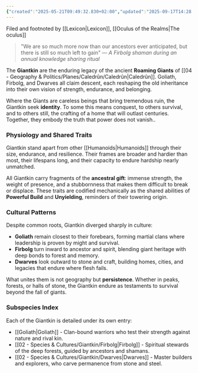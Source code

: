 ```yaml
---
{"created":"2025-05-21T09:49:32.830+02:00","updated":"2025-09-17T14:28:56.000+02:00","cssclasses":null,"tags":null,"dg-publish":true,"permalink":"/02-species-and-cultures/giantkin/giantkin/","dgPassFrontmatter":true}
---
```


Filed and footnoted by [[Lexicon\|Lexicon]], [[Oculus of the Realms\|The oculus]]

> "We are so much more now than our ancestors ever anticipated, but there is still so much left to gain"
> — *A Firbolg shaman during an annual knowledge sharing ritual*

The **Giantkin** are the enduring legacy of the ancient **Roaming Giants** of [[04 - Geography & Politics/Planes/Caledrûn/Caledrûn\|Caledrûn]]. Goliath, Firbolg, and Dwarves all claim descent, each reshaping the old inheritance into their own vision of strength, endurance, and belonging.

Where the Giants are careless beings that bring tremendous ruin, the Giantkin seek **identity**. To some this means conquest, to others survival, and to others still, the crafting of a home that will outlast centuries. Together, they embody the truth that power does not vanish..

### **Physiology and Shared Traits**
Giantkin stand apart from other [[Humanoids\|Humanoids]] through their size, endurance, and resilience. Their frames are broader and hardier than most, their lifespans long, and their capacity to endure hardship nearly unmatched.

All Giantkin carry fragments of the **ancestral gift**: immense strength, the weight of presence, and a stubbornness that makes them difficult to break or displace. These traits are codified mechanically as the shared abilities of **Powerful Build** and **Unyielding**, reminders of their towering origin.

### **Cultural Patterns**
Despite common roots, Giantkin diverged sharply in culture:
- **Goliath** remain closest to their forebears, forming martial clans where leadership is proven by might and survival.
- **Firbolg** turn inward to ancestor and spirit, blending giant heritage with deep bonds to forest and memory.
- **Dwarves** look outward to stone and craft, building homes, cities, and legacies that endure where flesh fails.

What unites them is not geography but **persistence**. Whether in peaks, forests, or halls of stone, the Giantkin endure as testaments to survival beyond the fall of giants.

### **Subspecies Index**
Each of the Giantkin is detailed under its own entry:
- [[Goliath\|Goliath]] - Clan-bound warriors who test their strength against nature and rival kin.
- [[02 - Species & Cultures/Giantkin/Firbolg\|Firbolg]] - Spiritual stewards of the deep forests, guided by ancestors and shamans.
- [[02 - Species & Cultures/Giantkin/Dwarves\|Dwarves]] - Master builders and explorers, who carve permanence from stone and steel.
